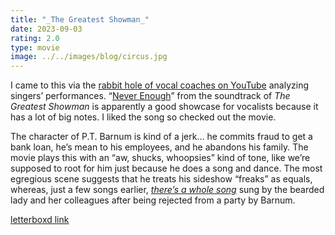 ```yaml
---
title: "_The Greatest Showman_"
date: 2023-09-03
rating: 2.0
type: movie
image: ../../images/blog/circus.jpg
---
```


I came to this via the [rabbit hole of vocal coaches on YouTube][1] analyzing singers’ performances. “[Never Enough][2]” from the soundtrack of _The Greatest Showman_ is apparently a good showcase for vocalists because it has a lot of big notes. I liked the song so checked out the movie.

The character of P.T. Barnum is kind of a jerk… he commits fraud to get a bank loan, he’s mean to his employees, and he abandons his family. The movie plays this with an “aw, shucks, whoopsies” kind of tone, like we’re supposed to root for him just because he does a song and dance. The most egregious scene suggests that he treats his sideshow “freaks” as equals, whereas, just a few songs earlier, [_there’s a whole song_][3] sung by the bearded lady and her colleagues after being rejected from a party by Barnum.

[letterboxd link][4]

[1]:	../blog/2023-09-02-putri-ariani
[2]:	https://youtu.be/oTw8AECmUNA
[3]:	https://youtu.be/CjxugyZCfuw
[4]:	https://letterboxd.com/film/the-greatest-showman/